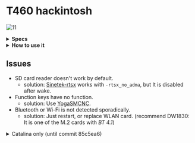 # T460 hackintosh
![11](https://img.shields.io/badge/macOS-11-Green)

<details>
<summary><strong>Specs</strong></summary>
</br>

| Model | Lenovo 20FMS27120 |
| - | - |
| CPU | Intel Core i5-6300U |
| GPU | Intel HD Graphics 520 |
| RAM | 2x HMT451S6BFR8A-PB |
| SSD | THNSF5256GCJ7 (00PA997) |
| LCD | LP140WF6-SPF1 |
| Audio | Realtek ALC293 (ALC3245) |
| WLAN | Dual Band AC 8260 |
| BIOS | Latest |

</details>

<details>
<summary><strong>How to use it</strong></summary>
</br>

1. [Create a bootable installer](https://support.apple.com/en-us/HT201372)
1. Download this [EFI](https://github.com/vivzero/ThinkPad-T460-hackintosh/archive/refs/heads/main.zip) and extract it
1. Copy "EFI" folder, and paste it into ESP
1. Install
1. Enjoy

</details>

## Issues
- SD card reader doesn't work by default.
  * solution: [Sinetek-rtsx](https://github.com/cholonam/Sinetek-rtsx) works with `-rtsx_no_adma`, but It is disabled after wake.
- Function keys have no function.
  * solution: Use [YogaSMCNC](https://github.com/zhen-zen/YogaSMC/releases/download/1.5.1/YogaSMC-App-Release.dmg).
- Bluetooth or Wi-Fi is not detected sporadically.
  * solution: Just restart, or replace WLAN card. (recommend DW1830: It is one of the M.2 cards with *BT 4.1*)

<details>
<summary>Catalina only (until commit 85c5ea6)</summary>
</br>

- System can't boot into macOS very occasionally.
- Hibernation (S4) doesn't work sometimes.
- Idle sleep doesn't work rapidly when AC is connected.
- It wakes from sleep after about 30 minutes, and doesn't sleep again.
  * workaround: Disable Power Nap.

</details>
